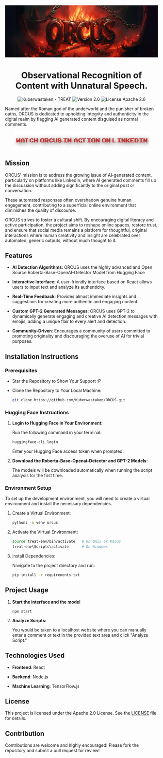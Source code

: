 ![Orcus_Banner](https://github.com/Kuberwastaken/ORCUS/blob/main/public/readme-images/Orcus-Banner-Github.png?raw=true)

<h1 align="center">
  Observational Recognition of Content with Unnatural Speech.
</h1>

<p align="center">
<img src="https://img.shields.io/static/v1?label=Kuberwastaken&message=ORCUS&color=e53935&logo=github" alt="Kuberwastaken - TREAT">
<img src="https://img.shields.io/badge/version-Beta-e53935" alt="Version 2.0">
<img src="https://img.shields.io/badge/License-Apache_2.0-e53935" alt="License Apache 2.0">
</p>

Named after the Roman god of the underworld and the punisher of broken oaths, ORCUS is dedicated to upholding integrity and authenticity in the digital realm by flagging AI generated content disguised as normal comments.

<p align="center">
  <a href="https://www.linkedin.com/in/orcus-ai/">
    <img src="https://raw.githubusercontent.com/Kuberwastaken/ORCUS/refs/heads/main/public/readme-images/orcusonlinkedin.png" alt="Watch ORCUS in action on LinkedIn" style="width:445px;height:61px;">
  </a>
</p>

## Mission
ORCUS' mission is to address the growing issue of AI-generated content, particularly on platforms like LinkedIn, where AI generated comments fill up the discussion without adding significantly to the original post or conversation.

These automated responses often overshadow genuine human engagement, contributing to a superficial online environment that diminishes the quality of discourse.

ORCUS strives to foster a cultural shift. By encouraging digital literacy and active participation, the project aims to reshape online spaces, restore trust, and ensure that social media remains a platform for thoughtful, original interactions where human creativity and insight are celebrated over automated, generic outputs, without much thought to it.

## Features
- **AI Detection Algorithms**: ORCUS uses the highly advanced and Open Source Roberta-Base-OpenAI-Detector Model from Hugging Face

- **Interactive Interface**: A user-friendly interface based on React allows users to input text and analyze its authenticity.

- **Real-Time Feedback**: Provides almost immediate insights and suggestions for creating more authentic and engaging content.

- **Custom GPT-2 Generated Messages**: ORCUS uses GPT-2 to dynamically generate engaging and creative AI detection messages with emojis, adding a unique flair to every alert and detection.

- **Community-Driven**: Encourages a community of users committed to promoting originality and discouraging the overuse of AI for trivial purposes.

## Installation Instructions
### Prerequisites
 - Star the Repository to Show Your Support :P
 - Clone the Repository to Your Local Machine:

    ```bash
   git clone https://github.com/Kuberwastaken/ORCUS.git
    ```

### Hugging Face Instructions

1. **Login to Hugging Face in Your Environment:**

    Run the following command in your terminal:

    ```bash
    huggingface-cli login
    ```

    Enter your Hugging Face access token when prompted.

2. **Download the Roberta-Base-Openai-Detector and GPT-2 Models:**

   The models will be downloaded automatically when running the script analysis for the first time.

### Environment Setup
To set up the development environment, you will need to create a virtual environment and install the necessary dependencies.

1. Create a Virtual Environment:

   ```bash
   python3 -m venv orcus
   ```

2. Activate the Virtual Environment:

   ```bash
   source treat-env/bin/activate   # On Unix or MacOS
   treat-env\Scripts\activate      # On Windows
   ```

3. Install Dependencies:

   Navigate to the project directory and run:

   ```bash
   pip install -r requirements.txt
   ```

## Project Usage
1. **Start the interface and the model**

   ```
   npm start
   ```

3. **Analyze Scripts:**

   You would be taken to a localhost website where you can manually enter a comment or text in the provided text area and click "Analyze Script."

## Technologies Used

- **Frontend**: React

- **Backend**: Node.js

- **Machine Learning**: TensorFlow.js


## License
This project is licensed under the Apache 2.0 License. See the [LICENSE](https://github.com/Kuberwastaken/ORCUS/blob/main/LICENSE) file for details.

## Contribution
Contributions are welcome and highly encouraged! Please fork the repository and submit a pull request for review!
